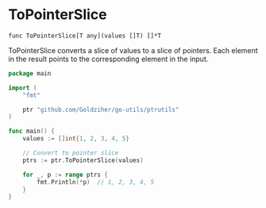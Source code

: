 # ToPointerSlice

`func ToPointerSlice[T any](values []T) []*T`

ToPointerSlice converts a slice of values to a slice of pointers. Each element in the result points to the corresponding element in the input.

```go
package main

import (
	"fmt"

	ptr "github.com/Goldziher/go-utils/ptrutils"
)

func main() {
	values := []int{1, 2, 3, 4, 5}

	// Convert to pointer slice
	ptrs := ptr.ToPointerSlice(values)

	for _, p := range ptrs {
		fmt.Println(*p)  // 1, 2, 3, 4, 5
	}
}
```
